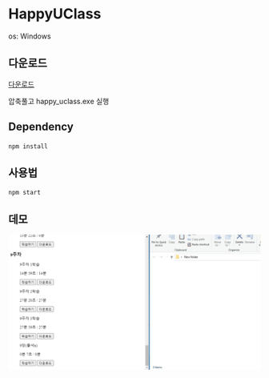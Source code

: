 # HappyUClass

os: Windows

## 다운로드
<a href="https://github.com/erichikaeri/HappyUClass/releases">다운로드</a>

압축풀고 happy_uclass.exe 실행

## Dependency
```
npm install
```

## 사용법
```
npm start
```

## 데모

<img src="https://github.com/erichikaeri/HappyUClass/blob/main/demo.gif"/>
